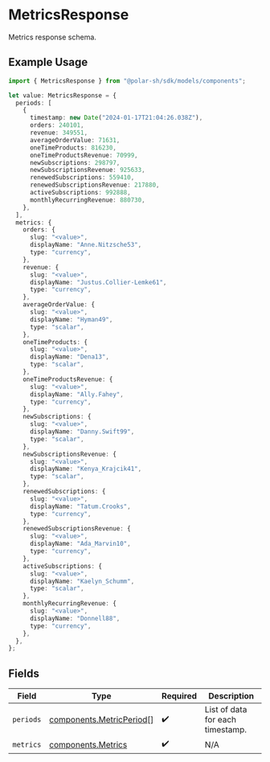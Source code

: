 # MetricsResponse

Metrics response schema.

## Example Usage

```typescript
import { MetricsResponse } from "@polar-sh/sdk/models/components";

let value: MetricsResponse = {
  periods: [
    {
      timestamp: new Date("2024-01-17T21:04:26.038Z"),
      orders: 240101,
      revenue: 349551,
      averageOrderValue: 71631,
      oneTimeProducts: 816230,
      oneTimeProductsRevenue: 70999,
      newSubscriptions: 298797,
      newSubscriptionsRevenue: 925633,
      renewedSubscriptions: 559410,
      renewedSubscriptionsRevenue: 217880,
      activeSubscriptions: 992888,
      monthlyRecurringRevenue: 880730,
    },
  ],
  metrics: {
    orders: {
      slug: "<value>",
      displayName: "Anne.Nitzsche53",
      type: "currency",
    },
    revenue: {
      slug: "<value>",
      displayName: "Justus.Collier-Lemke61",
      type: "currency",
    },
    averageOrderValue: {
      slug: "<value>",
      displayName: "Hyman49",
      type: "scalar",
    },
    oneTimeProducts: {
      slug: "<value>",
      displayName: "Dena13",
      type: "scalar",
    },
    oneTimeProductsRevenue: {
      slug: "<value>",
      displayName: "Ally.Fahey",
      type: "currency",
    },
    newSubscriptions: {
      slug: "<value>",
      displayName: "Danny.Swift99",
      type: "scalar",
    },
    newSubscriptionsRevenue: {
      slug: "<value>",
      displayName: "Kenya_Krajcik41",
      type: "scalar",
    },
    renewedSubscriptions: {
      slug: "<value>",
      displayName: "Tatum.Crooks",
      type: "currency",
    },
    renewedSubscriptionsRevenue: {
      slug: "<value>",
      displayName: "Ada_Marvin10",
      type: "currency",
    },
    activeSubscriptions: {
      slug: "<value>",
      displayName: "Kaelyn_Schumm",
      type: "scalar",
    },
    monthlyRecurringRevenue: {
      slug: "<value>",
      displayName: "Donnell88",
      type: "currency",
    },
  },
};
```

## Fields

| Field                                                                | Type                                                                 | Required                                                             | Description                                                          |
| -------------------------------------------------------------------- | -------------------------------------------------------------------- | -------------------------------------------------------------------- | -------------------------------------------------------------------- |
| `periods`                                                            | [components.MetricPeriod](../../models/components/metricperiod.md)[] | :heavy_check_mark:                                                   | List of data for each timestamp.                                     |
| `metrics`                                                            | [components.Metrics](../../models/components/metrics.md)             | :heavy_check_mark:                                                   | N/A                                                                  |